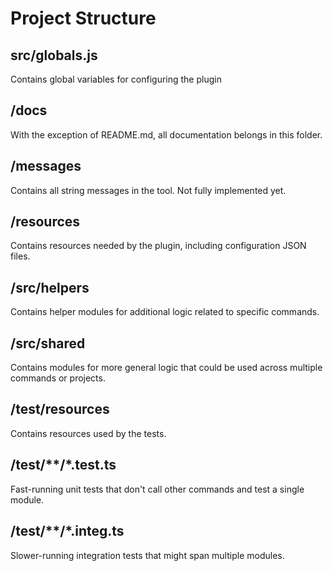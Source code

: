 # Project Structure
## src/globals.js
Contains global variables for configuring the plugin

## /docs
With the exception of README.md, all documentation belongs in this folder.

## /messages
Contains all string messages in the tool.  Not fully implemented yet.

## /resources
Contains resources needed by the plugin, including configuration JSON files.

## /src/helpers
Contains helper modules for additional logic related to specific commands.

## /src/shared
Contains modules for more general logic that could be used across multiple commands or projects.

## /test/resources
Contains resources used by the tests.

## /test/**/*.test.ts
Fast-running unit tests that don't call other commands and test a single module.

## /test/**/*.integ.ts
Slower-running integration tests that might span multiple modules.
